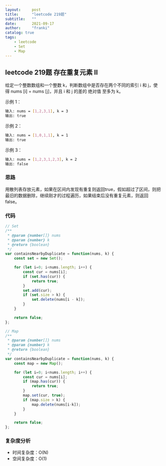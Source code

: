 ```yaml
---
layout:     post
title:      "leetcode 219题"
subtitle:   ""
date:       2021-09-17
author:     "franki"
catalog: true
tags:
    - leetcode
    - Set
    - Map
---
```


## leetcode 219题 存在重复元素 II

给定一个整数数组和一个整数 k，判断数组中是否存在两个不同的索引 i 和 j，使得 nums [i] = nums [j]，并且 i 和 j 的差的 绝对值 至多为 k。

示例 1：

```bash
输入: nums = [1,2,3,1], k = 3
输出: true
```

示例 2：

```bash
输入: nums = [1,0,1,1], k = 1
输出: true
```

示例 3：

```bash
输入: nums = [1,2,3,1,2,3], k = 2
输出: false
```

### 思路

用散列表存放元素，如果在区间内发现有重复则返回true，假如超过了区间，则把最旧的数据删除，继续刚才的过程遍历，如果结束后没有重复元素，则返回false。

### 代码

```js
// Set
/**
 * @param {number[]} nums
 * @param {number} k
 * @return {boolean}
 */
var containsNearbyDuplicate = function(nums, k) {
    const set = new Set();

    for (let i=0; i<nums.length; i++) {
        const cur = nums[i];
        if (set.has(cur)) {
            return true;
        }
        set.add(cur);
        if (set.size > k) {
            set.delete(nums[i - k]);
        }
    }

    return false;
};

// Map
/**
 * @param {number[]} nums
 * @param {number} k
 * @return {boolean}
 */
var containsNearbyDuplicate = function(nums, k) {
    const map = new Map();

    for (let i=0; i<nums.length; i++) {
        const cur = nums[i];
        if (map.has(cur)) {
            return true;
        }
        map.set(cur, true);
        if (map.size > k) {
            map.delete(nums[i-k]);
        }
    }

    return false;
};
```

### 复杂度分析

- 时间复杂度：O(N)
- 空间复杂度：O(1)
